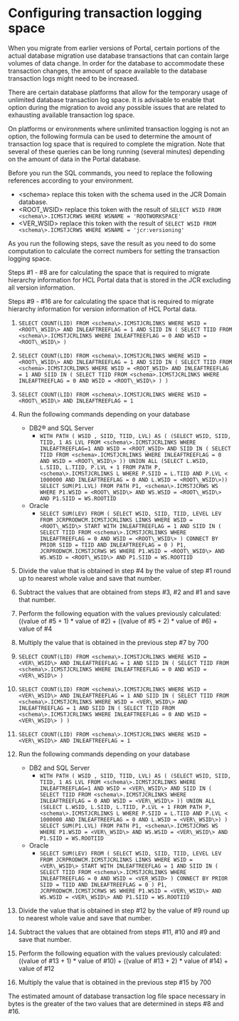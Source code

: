 # Configuring transaction logging space

When you migrate from earlier versions of Portal, certain portions of the actual database migration use database transactions that can contain large volumes of data change. In order for the database to accommodate these transaction changes, the amount of space available to the database transaction logs might need to be increased.

There are certain database platforms that allow for the temporary usage of unlimited database transaction log space. It is advisable to enable that option during the migration to avoid any possible issues that are related to exhausting available transaction log space.

On platforms or environments where unlimited transaction logging is not an option, the following formula can be used to determine the amount of transaction log space that is required to complete the migration. Note that several of these queries can be long running \(several minutes\) depending on the amount of data in the Portal database.

Before you run the SQL commands, you need to replace the following references according to your environment.

-   <schema\> replace this token with the schema used in the JCR Domain database.
-   <ROOT\_WSID\> replace this token with the result of `SELECT WSID FROM <schema\>.ICMSTJCRWS WHERE WSNAME = 'ROOTWORKSPACE'`
-   <VER\_WSID\> replace this token with the result of `SELECT WSID FROM <schema\>.ICMSTJCRWS WHERE WSNAME = 'jcr:versioning'`

As you run the following steps, save the result as you need to do some computation to calculate the correct numbers for setting the transaction logging space.

Steps \#1 - \#8 are for calculating the space that is required to migrate hierarchy information for HCL Portal data that is stored in the JCR excluding all version information.

Steps \#9 - \#16 are for calculating the space that is required to migrate hierarchy information for version information of HCL Portal data.

1.  `SELECT COUNT(LID) FROM <schema\>.ICMSTJCRLINKS WHERE WSID = <ROOT\_WSID\> AND INLEAFTREEFLAG = 1 AND SIID IN ( SELECT TIID FROM <schema\>.ICMSTJCRLINKS WHERE INLEAFTREEFLAG = 0 AND WSID = <ROOT\_WSID\> )`

2.  `SELECT COUNT(LID) FROM <schema\>.ICMSTJCRLINKS WHERE WSID = <ROOT\_WSID\> AND INLEAFTREEFLAG = 1 AND SIID IN ( SELECT TIID FROM <schema>.ICMSTJCRLINKS WHERE WSID = <ROOT_WSID> AND INLEAFTREEFLAG = 1 AND SIID IN ( SELECT TIID FROM <schema>.ICMSTJCRLINKS WHERE INLEAFTREEFLAG = 0 AND WSID = <ROOT\_WSID\> ) )`

3.  `SELECT COUNT(LID) FROM <schema\>.ICMSTJCRLINKS WHERE WSID = <ROOT\_WSID\> AND INLEAFTREEFLAG = 1`

4.  Run the following commands depending on your database

    -   DB2® and SQL Server
        -   `WITH PATH ( WSID , SIID, TIID, LVL) AS ( (SELECT WSID, SIID, TIID, 1 AS LVL FROM <schema\>.ICMSTJCRLINKS WHERE INLEAFTREEFLAG=1 AND WSID = <ROOT_WSID> AND SIID IN ( SELECT TIID FROM <schema>.ICMSTJCRLINKS WHERE INLEAFTREEFLAG = 0 AND WSID = <ROOT\_WSID\> )) UNION ALL (SELECT L.WSID, L.SIID, L.TIID, P.LVL + 1 FROM PATH P, <schema\>.ICMSTJCRLINKS L WHERE P.SIID = L.TIID AND P.LVL < 1000000 AND INLEAFTREEFLAG = 0 AND L.WSID = <ROOT\_WSID\>)) SELECT SUM(P1.LVL) FROM PATH P1, <schema\>.ICMSTJCRWS WS WHERE P1.WSID = <ROOT\_WSID\> AND WS.WSID = <ROOT\_WSID\> AND P1.SIID = WS.ROOTIID`
    -   Oracle
        -   `SELECT SUM(LEV) FROM ( SELECT WSID, SIID, TIID, LEVEL LEV FROM JCRPRODWCM.ICMSTJCRLINKS LINKS WHERE WSID = <ROOT\_WSID\> START WITH INLEAFTREEFLAG = 1 AND SIID IN ( SELECT TIID FROM <schema\>.ICMSTJCRLINKS WHERE INLEAFTREEFLAG = 0 AND WSID = <ROOT\_WSID\> ) CONNECT BY PRIOR SIID = TIID AND INLEAFTREEFLAG = 0 ) P1, JCRPRODWCM.ICMSTJCRWS WS WHERE P1.WSID = <ROOT\_WSID\> AND WS.WSID = <ROOT\_WSID\> AND P1.SIID = WS.ROOTIID`
5.  Divide the value that is obtained in step \#4 by the value of step \#1 round up to nearest whole value and save that number.

6.  Subtract the values that are obtained from steps \#3, \#2 and \#1 and save that number.

7.  Perform the following equation with the values previously calculated: \(\(value of \#5 + 1\) \* value of \#2\) + \(\(value of \#5 + 2\) \* value of \#6\) + value of \#4

8.  Multiply the value that is obtained in the previous step \#7 by 700

9.  `SELECT COUNT(LID) FROM <schema\>.ICMSTJCRLINKS WHERE WSID = <VER\_WSID\> AND INLEAFTREEFLAG = 1 AND SIID IN ( SELECT TIID FROM <schema\>.ICMSTJCRLINKS WHERE INLEAFTREEFLAG = 0 AND WSID = <VER\_WSID\> )`

10. `SELECT COUNT(LID) FROM <schema\>.ICMSTJCRLINKS WHERE WSID = <VER\_WSID\> AND INLEAFTREEFLAG = 1 AND SIID IN ( SELECT TIID FROM <schema\>.ICMSTJCRLINKS WHERE WSID = <VER\_WSID\> AND INLEAFTREEFLAG = 1 AND SIID IN ( SELECT TIID FROM <schema\>.ICMSTJCRLINKS WHERE INLEAFTREEFLAG = 0 AND WSID = <VER\_WSID\> ) )`

11. `SELECT COUNT(LID) FROM <schema\>.ICMSTJCRLINKS WHERE WSID = <VER\_WSID\> AND INLEAFTREEFLAG = 1`

12. Run the following commands depending on your database

    -   DB2 and SQL Server
        -   `WITH PATH ( WSID , SIID, TIID, LVL) AS ( (SELECT WSID, SIID, TIID, 1 AS LVL FROM <schema\>.ICMSTJCRLINKS WHERE INLEAFTREEFLAG=1 AND WSID = <VER\_WSID\> AND SIID IN ( SELECT TIID FROM <schema\>.ICMSTJCRLINKS WHERE INLEAFTREEFLAG = 0 AND WSID = <VER\_WSID\> )) UNION ALL (SELECT L.WSID, L.SIID, L.TIID, P.LVL + 1 FROM PATH P, <schema\>.ICMSTJCRLINKS L WHERE P.SIID = L.TIID AND P.LVL < 1000000 AND INLEAFTREEFLAG = 0 AND L.WSID = <VER\_WSID\>) ) SELECT SUM(P1.LVL) FROM PATH P1, <schema\>.ICMSTJCRWS WS WHERE P1.WSID = <VER\_WSID\> AND WS.WSID = <VER\_WSID\> AND P1.SIID = WS.ROOTIID`
    -   Oracle
        -   `SELECT SUM(LEV) FROM ( SELECT WSID, SIID, TIID, LEVEL LEV FROM JCRPRODWCM.ICMSTJCRLINKS LINKS WHERE WSID = <VER\_WSID\> START WITH INLEAFTREEFLAG = 1 AND SIID IN ( SELECT TIID FROM <schema\>.ICMSTJCRLINKS WHERE INLEAFTREEFLAG = 0 AND WSID = <VER_WSID> ) CONNECT BY PRIOR SIID = TIID AND INLEAFTREEFLAG = 0 ) P1, JCRPRODWCM.ICMSTJCRWS WS WHERE P1.WSID = <VER\_WSID\> AND WS.WSID = <VER\_WSID\> AND P1.SIID = WS.ROOTIID`
13. Divide the value that is obtained in step \#12 by the value of \#9 round up to nearest whole value and save that number.

14. Subtract the values that are obtained from steps \#11, \#10 and \#9 and save that number.

15. Perform the following equation with the values previously calculated: \(\(value of \#13 + 1\) \* value of \#10\) + \(\(value of \#13 + 2\) \* value of \#14\) + value of \#12

16. Multiply the value that is obtained in the previous step \#15 by 700


The estimated amount of database transaction log file space necessary in bytes is the greater of the two values that are determined in steps \#8 and \#16.


